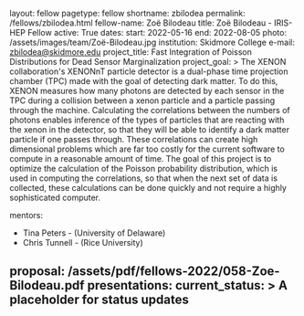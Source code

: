 layout: fellow
pagetype: fellow
shortname: zbilodea
permalink: /fellows/zbilodea.html
fellow-name: Zoë Bilodeau
title: Zoë Bilodeau - IRIS-HEP Fellow
active: True
dates:
  start: 2022-05-16
  end: 2022-08-05
photo: /assets/images/team/Zoë-Bilodeau.jpg
institution: Skidmore College
e-mail: zbilodea@skidmore.edu
project_title: Fast Integration of Poisson Distributions for Dead Sensor Marginalization
project_goal: >
  The XENON collaboration's XENONnT particle detector is a dual-phase time projection chamber (TPC) made with the goal of detecting dark matter. To do this, XENON measures how many photons are detected by each sensor in the TPC during a collision between a xenon particle and a particle passing through the machine. Calculating the correlations between the numbers of photons enables inference of the types of particles that are reacting with the xenon in the detector, so that they will be able to identify a dark matter particle if one passes through. These correlations can create high dimensional problems which are far too costly for the current software to compute in a reasonable amount of time. The goal of this project is to optimize the calculation of the Poisson probability distribution, which is used in computing the correlations, so that when the next set of data is collected, these calculations can be done quickly and not require a highly sophisticated computer.

mentors:
  - Tina Peters - (University of Delaware)
  - Chris Tunnell - (Rice University)

proposal: /assets/pdf/fellows-2022/058-Zoe-Bilodeau.pdf
presentations:
current_status: >
  A placeholder for status updates
---
